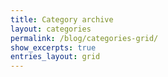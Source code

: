 ```yaml
---
title: Category archive
layout: categories
permalink: /blog/categories-grid/
show_excerpts: true
entries_layout: grid
---
```

